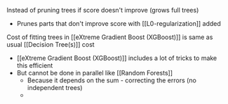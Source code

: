 Instead of pruning trees if score doesn't improve (grows full trees)
- Prunes parts that don't improve score with [[L0-regularization]] added

Cost of fitting trees in [[eXtreme Gradient Boost (XGBoost)]] is same as usual [[Decision Tree(s)]] cost
- [[eXtreme Gradient Boost (XGBoost)]] includes a lot of tricks to make this efficient
- But cannot be done in parallel like [[Random Forests]]
	- Because it depends on the sum - correcting the errors (no independent trees)
	- 